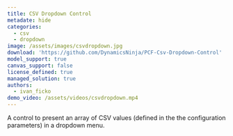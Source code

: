 ```yaml
---
title: CSV Dropdown Control
metadate: hide
categories:
  - csv
  - dropdown
image: /assets/images/csvdropdown.jpg
download: 'https://github.com/DynamicsNinja/PCF-Csv-Dropdown-Control'
model_support: true
canvas_support: false
license_defined: true
managed_solution: true
authors:
  - ivan_ficko
demo_video: /assets/videos/csvdropdown.mp4
---
```


A control to present an array of CSV values (defined in the the configuration parameters) in a dropdown menu.
